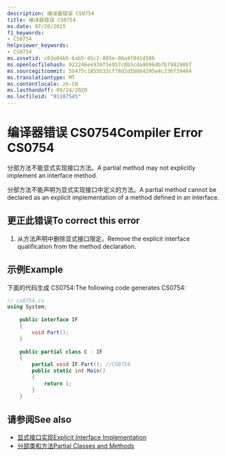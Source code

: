 ```yaml
---
description: 编译器错误 CS0754
title: 编译器错误 CS0754
ms.date: 07/20/2015
f1_keywords:
- CS0754
helpviewer_keywords:
- CS0754
ms.assetid: c83e04b5-6ab5-45c2-805e-0ba4f041d506
ms.openlocfilehash: 922246ee939f5e957c8b5cda9b964b7b794298bf
ms.sourcegitcommit: 5b475c1855b32cf78d2d1bbb4295e4c236f39464
ms.translationtype: MT
ms.contentlocale: zh-CN
ms.lasthandoff: 09/24/2020
ms.locfileid: "91187545"
---
```

# <a name="compiler-error-cs0754"></a><span data-ttu-id="be5c3-103">编译器错误 CS0754</span><span class="sxs-lookup"><span data-stu-id="be5c3-103">Compiler Error CS0754</span></span>

<span data-ttu-id="be5c3-104">分部方法不能显式实现接口方法。</span><span class="sxs-lookup"><span data-stu-id="be5c3-104">A partial method may not explicitly implement an interface method.</span></span>  
  
 <span data-ttu-id="be5c3-105">分部方法不能声明为显式实现接口中定义的方法。</span><span class="sxs-lookup"><span data-stu-id="be5c3-105">A partial method cannot be declared as an explicit implementation of a method defined in an interface.</span></span>  
  
## <a name="to-correct-this-error"></a><span data-ttu-id="be5c3-106">更正此错误</span><span class="sxs-lookup"><span data-stu-id="be5c3-106">To correct this error</span></span>  
  
1. <span data-ttu-id="be5c3-107">从方法声明中删除显式接口限定。</span><span class="sxs-lookup"><span data-stu-id="be5c3-107">Remove the explicit interface qualification from the method declaration.</span></span>  
  
## <a name="example"></a><span data-ttu-id="be5c3-108">示例</span><span class="sxs-lookup"><span data-stu-id="be5c3-108">Example</span></span>  

 <span data-ttu-id="be5c3-109">下面的代码生成 CS0754:</span><span class="sxs-lookup"><span data-stu-id="be5c3-109">The following code generates CS0754:</span></span>  
  
```csharp  
// cs0754.cs  
using System;  
  
    public interface IF  
    {  
        void Part();  
    }  
  
    public partial class C : IF  
    {  
        partial void IF.Part(); //CS0754  
        public static int Main()  
        {  
            return 1;  
        }  
    }  
```  
  
## <a name="see-also"></a><span data-ttu-id="be5c3-110">请参阅</span><span class="sxs-lookup"><span data-stu-id="be5c3-110">See also</span></span>

- [<span data-ttu-id="be5c3-111">显式接口实现</span><span class="sxs-lookup"><span data-stu-id="be5c3-111">Explicit Interface Implementation</span></span>](../programming-guide/interfaces/explicit-interface-implementation.md)
- [<span data-ttu-id="be5c3-112">分部类和方法</span><span class="sxs-lookup"><span data-stu-id="be5c3-112">Partial Classes and Methods</span></span>](../programming-guide/classes-and-structs/partial-classes-and-methods.md)
